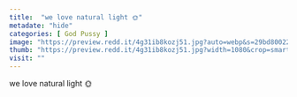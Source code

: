 ```yaml
---
title:  "we love natural light 🌞"
metadate: "hide"
categories: [ God Pussy ]
image: "https://preview.redd.it/4g31ib8kozj51.jpg?auto=webp&s=29bd80022cae64f1729de2dfa0548d70e031c1ac"
thumb: "https://preview.redd.it/4g31ib8kozj51.jpg?width=1080&crop=smart&auto=webp&s=85763cee26becd5c87f03b9786f5d325430401d9"
visit: ""
---
```

we love natural light 🌞
